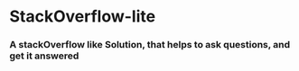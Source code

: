 # StackOverflow-lite
### A stackOverflow like Solution, that helps to ask questions, and get it answered 
